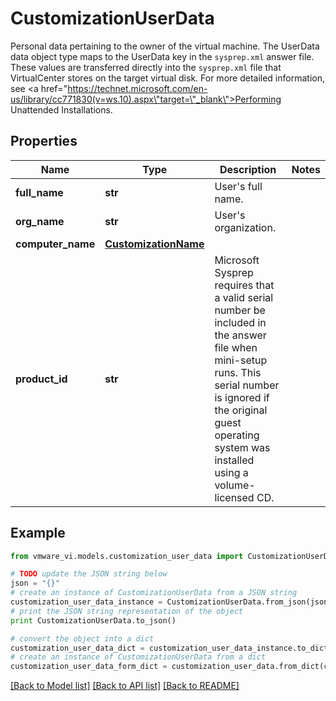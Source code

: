 # CustomizationUserData

Personal data pertaining to the owner of the virtual machine.  The UserData data object type maps to the UserData key in the `sysprep.xml` answer file. These values are transferred directly into the `sysprep.xml` file that VirtualCenter stores on the target virtual disk. For more detailed information, see <a href=\"https://technet.microsoft.com/en-us/library/cc771830(v=ws.10).aspx\"target=\"_blank\">Performing Unattended Installations</a>. 

## Properties
Name | Type | Description | Notes
------------ | ------------- | ------------- | -------------
**full_name** | **str** | User&#39;s full name.  | 
**org_name** | **str** | User&#39;s organization.  | 
**computer_name** | [**CustomizationName**](CustomizationName.md) |  | 
**product_id** | **str** | Microsoft Sysprep requires that a valid serial number be included in the answer file when mini-setup runs.  This serial number is ignored if the original guest operating system was installed using a volume-licensed CD.  | 

## Example

```python
from vmware_vi.models.customization_user_data import CustomizationUserData

# TODO update the JSON string below
json = "{}"
# create an instance of CustomizationUserData from a JSON string
customization_user_data_instance = CustomizationUserData.from_json(json)
# print the JSON string representation of the object
print CustomizationUserData.to_json()

# convert the object into a dict
customization_user_data_dict = customization_user_data_instance.to_dict()
# create an instance of CustomizationUserData from a dict
customization_user_data_form_dict = customization_user_data.from_dict(customization_user_data_dict)
```
[[Back to Model list]](../README.md#documentation-for-models) [[Back to API list]](../README.md#documentation-for-api-endpoints) [[Back to README]](../README.md)


